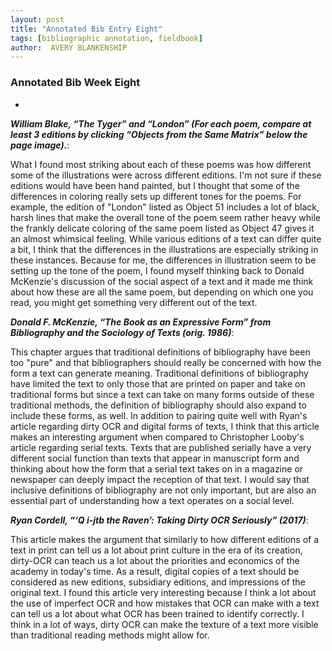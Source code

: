 ```yaml
---
layout: post
title: "Annotated Bib Entry Eight"
tags: [bibliographic annotation, fieldbook]
author:  AVERY BLANKENSHIP
---
```


### Annotated Bib Week Eight

-

_**William Blake, “The Tyger” and “London” (For each poem, compare at least 3 editions by clicking “Objects from the Same Matrix” below the page image).**_:

What I found most striking about each of these poems was how different some of the illustrations were across different editions. I'm not sure if these editions would have been hand painted, but I thought that some of the differences in coloring really sets up different tones for the poems. For example, the edition of "London" listed as Object 51 includes a lot of black, harsh lines that make the overall tone of the poem seem rather heavy while the frankly delicate coloring of the same poem listed as Object 47 gives it an almost whimsical feeling. While various editions of a text can differ quite a bit, I think that the differences in the illustrations are especially striking in these instances. Because for me, the differences in illustration seem to be setting up the tone of the poem, I found myself thinking back to Donald McKenzie's discussion of the social aspect of a text and it made me think about how these are all the same poem, but depending on which one you read, you might get something very different out of the text.


_**Donald F. McKenzie, “The Book as an Expressive Form” from Bibliography and the Sociology of Texts (orig. 1986)**_:

This chapter argues that traditional definitions of bibliography have been too "pure" and that bibliographers should really be concerned with how the form a text can generate meaning. Traditional definitions of bibliography have limited the text to only those that are printed on paper and take on traditional forms but since a text can take on many forms outside of these traditional methods, the definition of bibliography should also expand to include these forms, as well. In addition to pairing quite well with Ryan's article regarding dirty OCR and digital forms of texts, I think that this article makes an interesting argument when compared to Christopher Looby's article regarding serial texts. Texts that are published serially have a very different social function than texts that appear in manuscript form and thinking about how the form that a serial text takes on in a magazine or newspaper can deeply impact the reception of that text. I would say that inclusive definitions of bibliography are not only important, but are also an essential part of understanding how a text operates on a social level.

_**Ryan Cordell, “‘Q i-jtb the Raven’: Taking Dirty OCR Seriously” (2017)**_:

This article makes the argument that similarly to how different editions of a text in print can tell us a lot about print culture in the era of its creation, dirty-OCR can teach us a lot about the priorities and economics of the academy in today's time. As a result, digital copies of a text should be considered as new editions, subsidiary editions, and impressions of the original text. I found this article very interesting because I think a lot about the use of imperfect OCR and how mistakes that OCR can make with a text can tell us a lot about what OCR has been trained to identify correctly. I think in a lot of ways, dirty OCR can make the texture of a text more visible than traditional reading methods might allow for.
